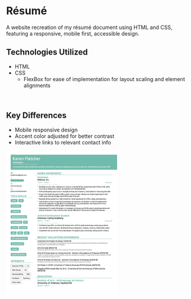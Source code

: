 # R&eacute;sum&eacute;
A website recreation of my r&eacute;sum&eacute; document using HTML and CSS, featuring a responsive, mobile first, accessible design.

## Technologies Utilized
* HTML
* CSS
  * FlexBox for ease of implementation for layout scaling and element alignments

<img src="/img/mobile_sample.gif" alt="" width="200px">

## Key Differences
* Mobile responsive design
* Accent color adjusted for better contrast
* Interactive links to relevant contact info

<img src="/img/design.jpg" alt="" width="300px">
